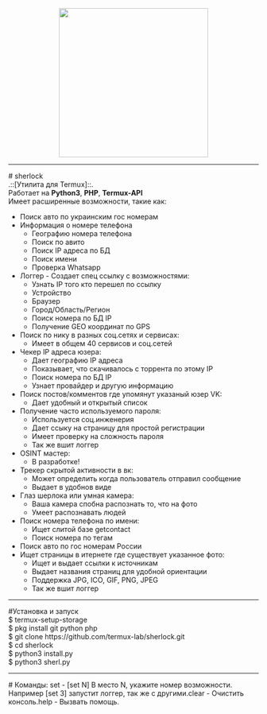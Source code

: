 <center><img src="https://intpicture.com/wp-content/uploads/2013/02/Sherlock-24.jpg" height="300px"></center><hr>
# sherlock
<br>.::[Утилита для Termux]::.<br>
Работает на <b>Python3</b>, <b>PHP</b>, <b>Termux-API</b><br>
Имеет расширенные возможности, такие как:<br>
<ul>
  <li>Поиск авто по украинским гос номерам</li>
  <li>Информация о номере телефона
  <ul>
      <li>Географию номера телефона</li>
      <li>Поиск по авито</li>
      <li>Поиск IP адреса по БД</li>
      <li>Поиск имени</li>
      <li>Проверка Whatsapp</li>
    </ul>
    </li>
  <li>Логгер - Создает спец ссылку с возможностями:
      <ul>
      <li>Узнать IP того кто перешел по ссылку</li>
      <li>Устройство</li>
      <li>Браузер</li>
      <li>Город/Область/Регион</li>
      <li>Поиск номера по БД IP</li>
      <li>Получение GEO координат по GPS</li>
    </ul>
  </li>
  <li>Поиск по нику в разных соц.сетях и сервисах:
      <ul>
      <li>Имеет в общем 40 сервисов и соц.сетей</li>
    </ul>
  </li>
  <li>Чекер IP адреса юзера:
      <ul>
      <li>Дает географию IP адреса</li>
      <li>Показывает, что скачивалось с торрента по этому IP</li>
      <li>Поиск номера по БД IP</li>
      <li>Узнает провайдер и другую информацию</li>
    </ul>
  </li>
  <li>Поиск постов/комментов где упомянут указаный юзер VK:
      <ul>
      <li>Дает удобный и открытый список</li>
      </ul>
  </li>
  <li>Получение часто используемого пароля:
      <ul>
      <li>Используется соц.инженерия</li>
      <li>Дает ссыку на страницу для простой регистрации</li>
      <li>Имеет проверку на сложность пароля</li>
      <li>Так же вшит логгер</li>
    </ul>
  </li>
   <li>OSINT мастер:
      <ul>
      <li>В разработке!</li>
    </ul>
  </li>
   <li>Трекер скрытой активности в вк:
      <ul>
      <li>Может определить когда пользователь отправил сообщение</li>
      <li>Выдает в удобнов виде</li>
    </ul>
  </li>
  <li>Глаз шерлока или умная камера:
      <ul>
      <li>Ваша камера спобна распознать то, что на фото</li>
      <li>Умеет распознавать людей</li>
    </ul>
  </li>
  <li>Поиск номера телефона по имени:
      <ul>
      <li>Ищет слитой базе getcontact</li>
      <li>Поиск номера по тегам</li>
    </ul>
  </li>
  <li>Поиск авто по гос номерам России</li>
  <li>Ищет страницы в итернете где существует указанное фото:
      <ul>
      <li>Ищет и выдает ссылки к источникам</li>
      <li>Выдает названия страниц для удобной ориентации</li>
      <li>Поддержка JPG, ICO, GIF, PNG, JPEG</li>
      <li>Так же вшит логгер</li>
    </ul>
  </li>
</ul>
<hr>
#Установка и запуск
<div>$ termux-setup-storage</div>
<div>$ pkg install git python php</div>
<div>$ git clone https://github.com/termux-lab/sherlock.git</div>
<div>$ cd sherlock</div>
<div>$ python3 install.py</div>
<div>$ python3 sherl.py</div>
<hr>
# Команды:
<table>
  <tr>
set   - [set N] В место N, укажите номер возможности. Например [set 3] запустит логгер, так же с другими.</tr>

<tr>clear - Очистить консоль.</tr>
<tr>help  - Вызвать помощь.</tr>
  </table>
